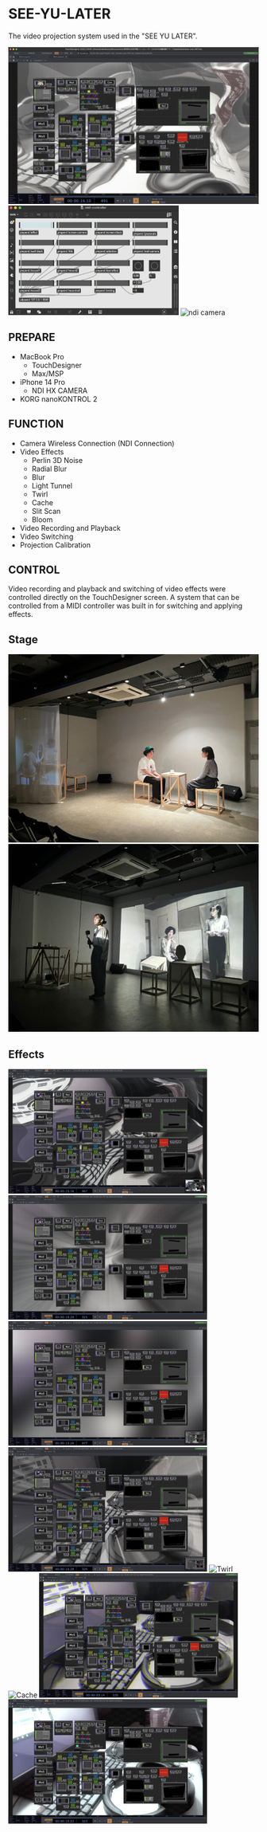 # SEE-YU-LATER
The video projection system used in the "SEE YU LATER".
  
![touchdesigner](readme-img/touchdesigner.png "system screenshot")  
<img height="220" alt="max" src="readme-img/max.png">
<img height="220" alt="ndi camera" src="readme-img/ndi-camera.png">  

## PREPARE
* MacBook Pro
  * TouchDesigner
  * Max/MSP
* iPhone 14 Pro
  * NDI HX CAMERA
* KORG nanoKONTROL 2  

## FUNCTION
* Camera Wireless Connection (NDI Connection)
* Video Effects
  * Perlin 3D Noise
  * Radial Blur
  * Blur
  * Light Tunnel
  * Twirl
  * Cache
  * Slit Scan
  * Bloom
* Video Recording and Playback
* Video Switching
* Projection Calibration  

## CONTROL
Video recording and playback and switching of video effects were controlled directly on the TouchDesigner screen. 
A system that can be controlled from a MIDI controller was built in for switching and applying effects.  

## Stage
![stage](readme-img/stage.jpg "stage photo")  
![stage2](readme-img/stage2.jpg "stage2 photo")  

## Effects  
<img height="250" alt="Perlin 3D Noise" src="readme-img/effects/1_noise.png"> <img height="250" alt="Radial Blur" src="readme-img/effects/2_radialblur.png">
<img height="250" alt="Blur" src="readme-img/effects/3_blur.png"> <img height="250" alt="Tunnel" src="readme-img/effects/6_tunnel.png">
<img height="250" alt="Twirl" src="readme-img/effects/4_twirl.png"> <img height="250" alt="Cache" src="readme-img/effects/5_cache.png">
<img height="250" alt="Slit Scan" src="readme-img/effects/7_slitscan.png"> <img height="250" alt="Bloom" src="readme-img/effects/8_bloom.png">
